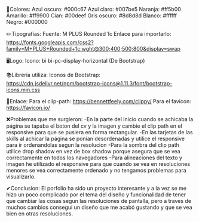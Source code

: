 🎨Colores: 
    Azul oscuro: #000c67
    Azul claro: #007be5
    Naranja: #ff5b00
    Amarillo: #ff9900
    Cian: #00deef
    Gris oscuro: #8d8d8d
    Blanco: #ffffff
    Negro: #000000

✏️​Tipografias:
    Fuente: M PLUS Rounded 1c
    Enlace para importarlo: https://fonts.googleapis.com/css2?family=M+PLUS+Rounded+1c:wght@300;400;500;800&display=swap

🖥️​Logo: 
    Icono: bi bi-pc-display-horizontal (De Bootstrap)

📚Libreria utiliza:
    Iconos de Bootstrap: https://cdn.jsdelivr.net/npm/bootstrap-icons@1.11.3/font/bootstrap-icons.min.css

​🔎​Enlace:
    Para el clip-path: https://bennettfeely.com/clippy/
    Para el favicon: https://favicon.io/

❌Problemas que me surgieron:
    -En la parte del inicio cuando se achicaba la página se tapaba el boton del cv y la imagen y cambie el clip path en el responsive para que se pusiera en forma rectangular.
    -En las tarjetas de las skills al achicar la página se ponian desordenadas y utilice el responsive para ir ordenandolas segun la resolucion
    -Para la sombra del clip path utilice drop shadow en vez de box shadow porque asegura que se vea correctamente en todos los navegadores
    -Para alineaciones del texto y imagen he utilizado el responsive para que cuando se vea en resoluciones menores se vea correctamente ordenado y no tengamos problemas para visualizarlo.

✔Conclusion: 
    El porfolio ha sido un proyecto interesante y a la vez se me hizo un poco complicado por el tema del diseño y funcionalidad de tener que cambiar las cosas segun las resoluciones de pantalla,
    pero a traves de muchos cambios conseguí un diseño que me acabó gustando y que se vea bien en otras resoluciones.